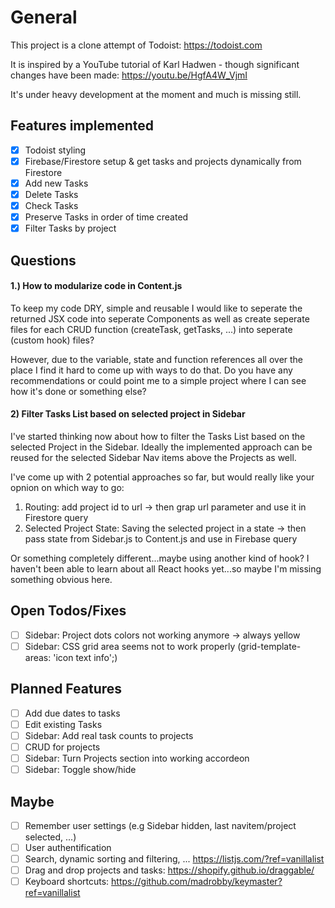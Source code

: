# General

This project is a clone attempt of Todoist: https://todoist.com

It is inspired by a YouTube tutorial of Karl Hadwen - though significant changes have been made: https://youtu.be/HgfA4W_VjmI

It's under heavy development at the moment and much is missing still.

## Features implemented

- [x] Todoist styling
- [x] Firebase/Firestore setup & get tasks and projects dynamically from Firestore
- [x] Add new Tasks
- [x] Delete Tasks
- [x] Check Tasks
- [x] Preserve Tasks in order of time created
- [x] Filter Tasks by project

## Questions

#### 1.) How to modularize code in Content.js

To keep my code DRY, simple and reusable I would like to seperate the returned JSX code into seperate Components as well as create seperate files for each CRUD function (createTask, getTasks, ...) into seperate (custom hook) files?

However, due to the variable, state and function references all over the place I find it hard to come up with ways to do that.
Do you have any recommendations or could point me to a simple project where I can see how it's done or something else?

#### 2) Filter Tasks List based on selected project in Sidebar

I've started thinking now about how to filter the Tasks List based on the selected Project in the Sidebar. Ideally the implemented approach can be reused for the selected Sidebar Nav items above the Projects as well.

I've come up with 2 potential approaches so far, but would really like your opnion on which way to go:

1. Routing: add project id to url -> then grap url parameter and use it in Firestore query
2. Selected Project State: Saving the selected project in a state -> then pass state from Sidebar.js to Content.js and use in Firebase query

Or something completely different...maybe using another kind of hook? I haven't been able to learn about all React hooks yet...so maybe I'm missing something obvious here.

## Open Todos/Fixes

- [ ] Sidebar: Project dots colors not working anymore -> always yellow
- [ ] Sidebar: CSS grid area seems not to work properly (grid-template-areas: 'icon text info';)

## Planned Features

- [ ] Add due dates to tasks
- [ ] Edit existing Tasks
- [ ] Sidebar: Add real task counts to projects
- [ ] CRUD for projects
- [ ] Sidebar: Turn Projects section into working accordeon
- [ ] Sidebar: Toggle show/hide

## Maybe

- [ ] Remember user settings (e.g Sidebar hidden, last navitem/project selected, ...)
- [ ] User authentification
- [ ] Search, dynamic sorting and filtering, ... https://listjs.com/?ref=vanillalist
- [ ] Drag and drop projects and tasks: https://shopify.github.io/draggable/
- [ ] Keyboard shortcuts: https://github.com/madrobby/keymaster?ref=vanillalist
